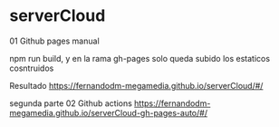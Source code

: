 # serverCloud

01 Github pages manual

npm run build, y en la rama gh-pages solo queda subido los estaticos cosntruidos

Resultado
https://fernandodm-megamedia.github.io/serverCloud/#/

segunda parte 
02 Github actions
https://fernandodm-megamedia.github.io/serverCloud-gh-pages-auto/#/
